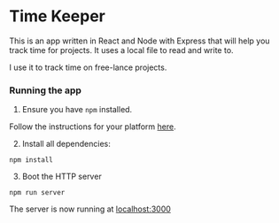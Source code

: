 # Time Keeper

This is an app written in React and Node with Express that will help
you track time for projects. It uses a local file to read and write to.

I use it to track time on free-lance projects.

### Running the app

1. Ensure you have `npm` installed.

Follow the instructions for your platform [here](https://github.com/npm/npm).

2. Install all dependencies:

````
npm install
````

3. Boot the HTTP server

````
npm run server
````

The server is now running at [localhost:3000](localhost:3000)
